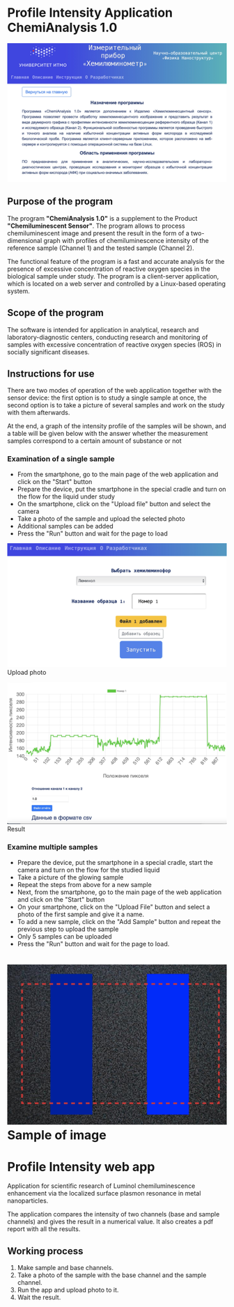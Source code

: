 # Profile Intensity Application ChemiAnalysis 1.0

![](readme/screen_1.jpg)

## Purpose of the program
The program **"ChemiAnalysis 1.0"** is a supplement to the Product **"Chemiluminescent Sensor"**. 
The program allows to process chemiluminescent image and present the result in the form of a two-dimensional graph with profiles of chemiluminescence intensity of the reference sample (Channel 1) and the tested sample (Channel 2). 

The functional feature of the program is a fast and accurate analysis for the presence of excessive concentration of reactive oxygen species in the biological sample under study. The program is a client-server application, which is located on a web server and controlled by a Linux-based operating system.

## Scope of the program
The software is intended for application in analytical, research and laboratory-diagnostic centers, conducting research and monitoring of samples with excessive concentration of reactive oxygen species (ROS) in socially significant diseases.

## Instructions for use
There are two modes of operation of the web application together with the sensor device: the first option is to study a single sample at once, the second option is to take a picture of several samples and work on the study with them afterwards.

At the end, a graph of the intensity profile of the samples will be shown, and a table will be given below with the answer whether the measurement samples correspond to a certain amount of substance or not

### Examination of a single sample
- From the smartphone, go to the main page of the web application and click on the "Start" button
- Prepare the device, put the smartphone in the special cradle and turn on the flow for the liquid under study
- On the smartphone, click on the "Upload file" button and select the camera
- Take a photo of the sample and upload the selected photo
- Additional samples can be added
- Press the "Run" button and wait for the page to load

![](readme/screen_2.jpg)
Upload photo

![](readme/screen_3.jpg)
Result


### Examine multiple samples

- Prepare the device, put the smartphone in a special cradle, start the camera and turn on the flow for the studied liquid
- Take a picture of the glowing sample
- Repeat the steps from above for a new sample
- Next, from the smartphone, go to the main page of the web application and click on the "Start" button
- On your smartphone, click on the "Upload File" button and select a photo of the first sample and give it a name.
- To add a new sample, click on the "Add Sample" button and repeat the previous step to upload the sample
- Only 5 samples can be uploaded
- Press the "Run" button and wait for the page to load.

![](readme/sample.jpg)
Sample of image
=======
# Profile Intensity web app

Application for scientific research of Luminol chemiluminescence enhancement via the localized surface plasmon resonance in metal nanoparticles.

The application compares the intensity of two channels (base and sample channels) and gives the result in a numerical value. 
It also creates a pdf report with all the results.

## Working process

1) Make sample and base channels.
2) Take a photo of the sample with the base channel and the sample channel.
3) Run the app and upload photo to it. 
4) Wait the result.

